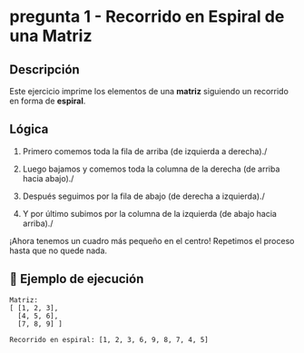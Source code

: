 # pregunta 1 - Recorrido en Espiral de una Matriz

## Descripción

Este ejercicio imprime los elementos de una **matriz**
siguiendo un recorrido en forma de **espiral**.

## Lógica 

1. Primero comemos toda la fila de arriba (de izquierda a derecha)./

2. Luego bajamos y comemos toda la columna de la derecha (de arriba hacia abajo)./

3. Después seguimos por la fila de abajo (de derecha a izquierda)./

4. Y por último subimos por la columna de la izquierda (de abajo hacia arriba)./

¡Ahora tenemos un cuadro más pequeño en el centro!
Repetimos el proceso hasta que no quede nada.

## 🔹 Ejemplo de ejecución

    Matriz:
    [ [1, 2, 3],
      [4, 5, 6],
      [7, 8, 9] ]

    Recorrido en espiral: [1, 2, 3, 6, 9, 8, 7, 4, 5]
